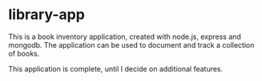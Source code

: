 # library-app

This is a book inventory application, created with node.js, express and mongodb. The application can be used to document and track a collection of books.


This application is complete, until I decide on additional features.
